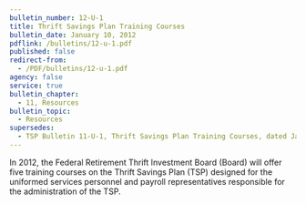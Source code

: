 ```yaml
---
bulletin_number: 12-U-1
title: Thrift Savings Plan Training Courses
bulletin_date: January 10, 2012
pdflink: /bulletins/12-u-1.pdf
published: false
redirect-from:
  - /PDF/bulletins/12-u-1.pdf
agency: false
service: true
bulletin_chapter:
  - 11, Resources
bulletin_topic:
  - Resources
supersedes:
  - TSP Bulletin 11-U-1, Thrift Savings Plan Training Courses, dated January 12, 2011.
---
```


In 2012, the Federal Retirement Thrift Investment Board (Board) will offer five training
courses on the Thrift Savings Plan (TSP) designed for the uniformed services personnel
and payroll representatives responsible for the administration of the TSP.
